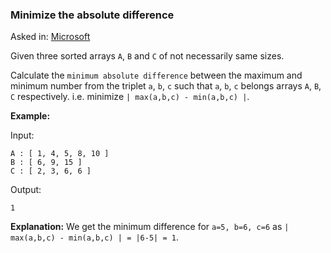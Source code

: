 ### Minimize the absolute difference

Asked in: [Microsoft](#)

Given three sorted arrays `A`, `B` and `C` of not necessarily same sizes.

Calculate the `minimum absolute difference` between the maximum and minimum number from the triplet `a`, `b`, `c` such that `a`, `b`, `c` belongs arrays `A`, `B`, `C` respectively.
i.e. minimize `| max(a,b,c) - min(a,b,c) |`.

**Example:**

Input:
```
A : [ 1, 4, 5, 8, 10 ]
B : [ 6, 9, 15 ]
C : [ 2, 3, 6, 6 ]
```

Output:
```
1
```

**Explanation:** We get the minimum difference for `a=5, b=6, c=6` as `| max(a,b,c) - min(a,b,c) | = |6-5| = 1`.
